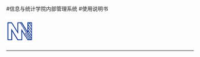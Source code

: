 #信息与统计学院内部管理系统
#使用说明书



<img src="/assets/logo.png" alt="创新中心" />


----
<div class="div-author">

</div>